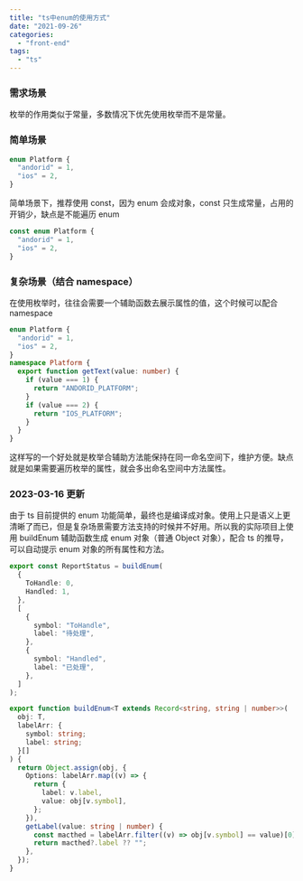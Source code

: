 ```yaml
---
title: "ts中enum的使用方式"
date: "2021-09-26"
categories:
  - "front-end"
tags:
  - "ts"
---
```


### 需求场景

枚举的作用类似于常量，多数情况下优先使用枚举而不是常量。

### 简单场景

```typescript
enum Platform {
  "andorid" = 1,
  "ios" = 2,
}
```

简单场景下，推荐使用 const，因为 enum 会成对象，const 只生成常量，占用的开销少，缺点是不能遍历 enum

```typescript
const enum Platform {
  "andorid" = 1,
  "ios" = 2,
}
```

### 复杂场景（结合 namespace）

在使用枚举时，往往会需要一个辅助函数去展示属性的值，这个时候可以配合 namespace

```typescript
enum Platform {
  "andorid" = 1,
  "ios" = 2,
}
namespace Platform {
  export function getText(value: number) {
    if (value === 1) {
      return "ANDORID_PLATFORM";
    }
    if (value === 2) {
      return "IOS_PLATFORM";
    }
  }
}
```

这样写的一个好处就是枚举合辅助方法能保持在同一命名空间下，维护方便。缺点就是如果需要遍历枚举的属性，就会多出命名空间中方法属性。

### 2023-03-16 更新

由于 ts 目前提供的 enum 功能简单，最终也是编译成对象。使用上只是语义上更清晰了而已，但是复杂场景需要方法支持的时候并不好用。所以我的实际项目上使用 buildEnum 辅助函数生成 enum 对象（普通 Object 对象），配合 ts 的推导，可以自动提示 enum 对象的所有属性和方法。

```typescript
export const ReportStatus = buildEnum(
  {
    ToHandle: 0,
    Handled: 1,
  },
  [
    {
      symbol: "ToHandle",
      label: "待处理",
    },
    {
      symbol: "Handled",
      label: "已处理",
    },
  ]
);

export function buildEnum<T extends Record<string, string | number>>(
  obj: T,
  labelArr: {
    symbol: string;
    label: string;
  }[]
) {
  return Object.assign(obj, {
    Options: labelArr.map((v) => {
      return {
        label: v.label,
        value: obj[v.symbol],
      };
    }),
    getLabel(value: string | number) {
      const macthed = labelArr.filter((v) => obj[v.symbol] == value)[0];
      return macthed?.label ?? "";
    },
  });
}
```
